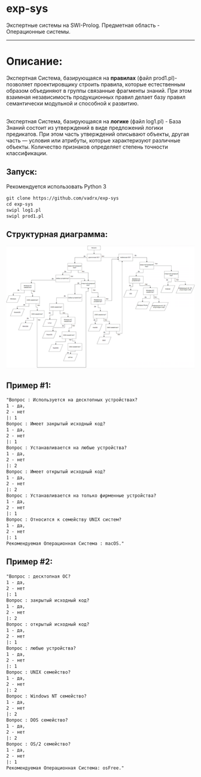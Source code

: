 # exp-sys
Экспертные системы на SWI-Prolog. 
Предметная область - Операционные системы.
***

<h1>Описание:</h1>
Экспертная Система, базирующаяся на <b>правилах</b> (файл prod1.pl)- позволяет проектировщику строить правила, которые естественным образом объединяют в группы связанные фрагменты знаний. При этом взаимная независимость продукционных правил делает базу правил семантически модульной и способной к развитию. <br><br>

Экспертная Система, базирующаяся на <b>логике</b> (файл log1.pl) - База Знаний состоит из утверждений в виде предложений логики предикатов. При этом часть утверждений описывают объекты, другая часть — условия или атрибуты, которые характеризуют различные объекты. Количество признаков определяет степень точности классификации. 

<h2> Запуск: </h2>
Рекомендуется использовать Python 3

```
git clone https://github.com/vadrx/exp-sys
cd exp-sys
swipl log1.pl
swipl prod1.pl
```


<h2>Структурная диаграмма:</h2>

![picture](./img/scheme.png)

<h2>Пример #1:</h2>

```
"Вопрос : Используется на десктопных устройствах?
1 - да,
2 - нет
|: 1
Вопрос : Имеет закрытый исходный код?
1 - да,
2 - нет
|: 1
Вопрос : Устанавливается на любые устройства?
1 - да,
2 - нет
|: 2
Вопрос : Имеет открытый исходный код?
1 - да,
2 - нет
|: 2
Вопрос : Устанавливается на только фирменные устройства?
1 - да,
2 - нет
|: 1
Вопрос : Относится к семейству UNIX систем?
1 - да,
2 - нет
|: 1
Рекомендуемая Операционная Система : macOS."
```

<h2>Пример #2:</h2>

```
"Вопрос : десктопная ОС?
1 - да,
2 - нет
|: 1
Вопрос : закрытый исходный код?
1 - да,
2 - нет
|: 2
Вопрос : открытый исходный код?
1 - да,
2 - нет
|: 1
Вопрос : любые устройства?
1 - да,
2 - нет
|: 1
Вопрос : UNIX семейство?
1 - да,
2 - нет
|: 2
Вопрос : Windows NT семейство?
1 - да,
2 - нет
|: 2
Вопрос : DOS семейство?
1 - да,
2 - нет
|: 2
Вопрос : OS/2 семейство?
1 - да,
2 - нет
|: 1
Рекомендуемая Операционная Система: osFree."
```
